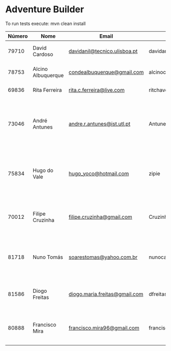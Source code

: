 # Adventure Builder

To run tests execute: mvn clean install


| Número | Nome | Email | GitHub | Módulo | Função
| --------- | ------- | ------  | -------- | -------- | ------- |
| 79710    | David Cardoso      | davidanil@tecnico.ulisboa.pt  | davidanil              | bank     | Client, Account, getAccount
| 78753    | Alcino Albuquerque | condealbuquerque@gmail.com    | alcinocondealbuquerque | bank     | Withdraw, Deposit, Broker
| 69836    | Rita Ferreira      | rita.c.ferreira@live.com      | ritchaves              | bank     | Bank, Operation 
| 73046    | André Antunes      | andre.r.antunes@ist.utl.pt    | Antunes10              | activity | Activity Provider - Nome e código & Booking reservas (when 1st task KO)
| 75834    | Hugo do Vale       | hugo_yoco@hotmail.com         | zipie                  | activity | Activity - Limite de idades & Booking reservas (when 1st task KO)
| 70012    | Filipe Cruzinha    |  filipe.cruzinha@gmail.com    | Cruzinha               | activity | ActivityOffer - Datas & Booking reservas (when 1st task KO)
| 81718    | Nuno Tomás         | soarestomas@yahoo.com.br      | nunocartier            | hotel    | Hotel Code, Booking, Booking Constructor, Booking Conflict
| 81586    | Diogo Freitas      | diogo.maria.freitas@gmail.com | dfreitas06             | hotel    | Room , Room Constructor, Room Reserve
| 80888    | Francisco Mira     | francisco.mira96@gmail.com    | franciscomira          | hotel    | Hotel Code, Hotel hasVacancy, Hotel Constructor



